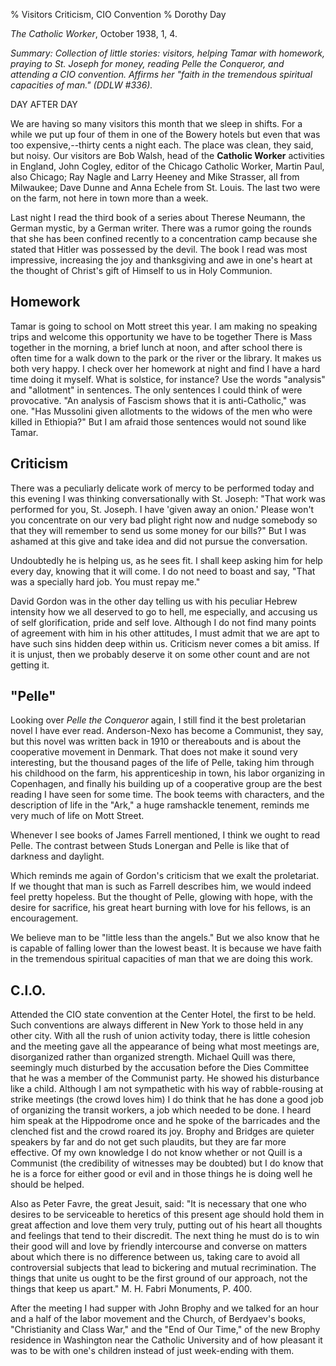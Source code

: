 % Visitors Criticism, CIO Convention
% Dorothy Day

*The Catholic Worker*, October 1938, 1, 4.

*Summary: Collection of little stories: visitors, helping Tamar with
homework, praying to St. Joseph for money, reading *Pelle the
Conqueror*, and attending a CIO convention. Affirms her "faith in the
tremendous spiritual capacities of man." (DDLW \#336).*

DAY AFTER DAY

We are having so many visitors this month that we sleep in shifts. For a
while we put up four of them in one of the Bowery hotels but even that
was too expensive,--thirty cents a night each. The place was clean, they
said, but noisy. Our visitors are Bob Walsh, head of the **Catholic
Worker** activities in England, John Cogley, editor of the Chicago
Catholic Worker, Martin Paul, also Chicago; Ray Nagle and Larry Heeney
and Mike Strasser, all from Milwaukee; Dave Dunne and Anna Echele from
St. Louis. The last two were on the farm, not here in town more than a
week.

Last night I read the third book of a series about Therese Neumann, the
German mystic, by a German writer. There was a rumor going the rounds
that she has been confined recently to a concentration camp because she
stated that Hitler was possessed by the devil. The book I read was most
impressive, increasing the joy and thanksgiving and awe in one's heart
at the thought of Christ's gift of Himself to us in Holy Communion.

Homework
---

Tamar is going to school on Mott street this year. I am making no
speaking trips and welcome this opportunity we have to be together There
is Mass together in the morning, a brief lunch at noon, and after school
there is often time for a walk down to the park or the river or the
library. It makes us both very happy. I check over her homework at night
and find I have a hard time doing it myself. What is solstice, for
instance? Use the words "analysis" and "allotment" in sentences. The
only sentences I could think of were provocative. "An analysis of
Fascism shows that it is anti-Catholic," was one. "Has Mussolini given
allotments to the widows of the men who were killed in Ethiopia?" But I
am afraid those sentences would not sound like Tamar.

Criticism
---

There was a peculiarly delicate work of mercy to be performed today and
this evening I was thinking conversationally with St. Joseph: "That work
was performed for you, St. Joseph. I have 'given away an onion.' Please
won't you concentrate on our very bad plight right now and nudge
somebody so that they will remember to send us some money for our
bills?" But I was ashamed at this give and take idea and did not pursue
the conversation.

Undoubtedly he is helping us, as he sees fit. I shall keep asking him
for help every day, knowing that it will come. I do not need to boast
and say, "That was a specially hard job. You must repay me."

David Gordon was in the other day telling us with his peculiar Hebrew
intensity how we all deserved to go to hell, me especially, and accusing
us of self glorification, pride and self love. Although I do not find
many points of agreement with him in his other attitudes, I must admit
that we are apt to have such sins hidden deep within us. Criticism never
comes a bit amiss. If it is unjust, then we probably deserve it on some
other count and are not getting it.

"Pelle"
---

Looking over *Pelle the Conqueror* again, I still find it the best
proletarian novel I have ever read. Anderson-Nexo has become a
Communist, they say, but this novel was written back in 1910 or
thereabouts and is about the cooperative movement in Denmark. That does
not make it sound very interesting, but the thousand pages of the life
of Pelle, taking him through his childhood on the farm, his
apprenticeship in town, his labor organizing in Copenhagen, and finally
his building up of a cooperative group are the best reading I have seen
for some time. The book teems with characters, and the description of
life in the "Ark," a huge ramshackle tenement, reminds me very much of
life on Mott Street.

Whenever I see books of James Farrell mentioned, I think we ought to
read Pelle. The contrast between Studs Lonergan and Pelle is like that
of darkness and daylight.

Which reminds me again of Gordon's criticism that we exalt the
proletariat. If we thought that man is such as Farrell describes him, we
would indeed feel pretty hopeless. But the thought of Pelle, glowing
with hope, with the desire for sacrifice, his great heart burning with
love for his fellows, is an encouragement.

We believe man to be "little less than the angels." But we also know
that he is capable of falling lower than the lowest beast. It is because
we have faith in the tremendous spiritual capacities of man that we are
doing this work.

C.l.O.
---

Attended the CIO state convention at the Center Hotel, the first to be
held. Such conventions are always different in New York to those held in
any other city. With all the rush of union activity today, there is
little cohesion and the meeting gave all the appearance of being what
most meetings are, disorganized rather than organized strength. Michael
Quill was there, seemingly much disturbed by the accusation before the
Dies Committee that he was a member of the Communist party. He showed
his disturbance like a child. Although I am not sympathetic with his way
of rabble-rousing at strike meetings (the crowd loves him) I do think
that he has done a good job of organizing the transit workers, a job
which needed to be done. I heard him speak at the Hippodrome once and he
spoke of the barricades and the clenched fist and the crowd roared its
joy. Brophy and Bridges are quieter speakers by far and do not get such
plaudits, but they are far more effective. Of my own knowledge I do not
know whether or not Quill is a Communist (the credibility of witnesses
may be doubted) but I do know that he is a force for either good or evil
and in those things he is doing well he should be helped.

Also as Peter Favre, the great Jesuit, said: "It is necessary that one
who desires to be serviceable to heretics of this present age should
hold them in great affection and love them very truly, putting out of
his heart all thoughts and feelings that tend to their discredit. The
next thing he must do is to win their good will and love by friendly
intercourse and converse on matters about which there is no difference
between us, taking care to avoid all controversial subjects that lead to
bickering and mutual recrimination. The things that unite us ought to be
the first ground of our approach, not the things that keep us apart." M.
H. Fabri Monuments, P. 400.

After the meeting I had supper with John Brophy and we talked for an
hour and a half of the labor movement and the Church, of Berdyaev's
books, "Christianity and Class War," and the "End of Our Time," of the
new Brophy residence in Washington near the Catholic University and of
how pleasant it was to be with one's children instead of just
week-ending with them.
